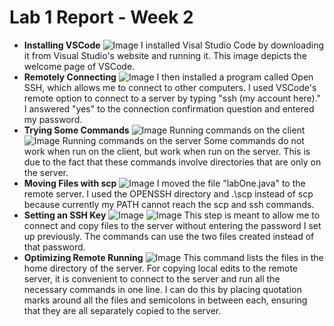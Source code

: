 # Lab 1 Report - Week 2
* **Installing VSCode**
![Image](https://lh3.googleusercontent.com/keep-bbsk/AGk0z-MJplNxD5h8RpBg9kKz-33Qd6O7UrHPny-yFRyyPUlYZtBZCUKeFyCUPmIA-PRv2OPABJhl6BiUBrj47p7HmJw9jXMoZaMFIZl51Eg=s1600)
I installed Visal Studio Code by downloading it from Visual Studio's website and running it. This image depicts the welcome page of VSCode.
* **Remotely Connecting**
![Image](https://lh3.googleusercontent.com/keep-bbsk/AGk0z-MWYqYovRpvJ4dgy5D-_whPTYjuTjnJs-37YnV8O33_XpTFlVWSyHGRD7rUiEjgf0ExKuUVbFpkIs1KGliGf-XUHes_s1fVT2upPzM=s1528)
I then installed a program called Open SSH, which allows me to connect to other computers. I used VSCode's remote option to connect to a server by typing "ssh (my account here)." I answered "yes" to the connection confirmation question and entered my password.
* **Trying Some Commands**
![Image](https://lh3.googleusercontent.com/keep-bbsk/AGk0z-PhaA_dtz8jMRX7f84eANgaGX7vm_7w4ai1709CeGn0xgFMxAcu42anwcIEZW0POgew6JTAoYPTyg-Y8VOMOcFGF1MxVynyQXd5vwE=s1600)
Running commands on the client
![Image](https://lh3.googleusercontent.com/keep-bbsk/AGk0z-OWKk8WY9UjhXc0Z4bv6adE4rFzuwgm9qRVXuPxA9g77C1FnutuxyWJZ2Qf8c14-u-OVhVVdFFDHnMC6vkIbw8zT4GC3Ix06EADAK0=s1574)
Running commands on the server
Some commands do not work when run on the client, but work when run on the server. This is due to the fact that these commands involve directories that are only on the server.
* **Moving Files with scp**
![Image](https://lh3.googleusercontent.com/keep-bbsk/AGk0z-OWLEuBWXCCRnJAxLE7qYzjLXmWw1f6d6lHaG8jZ0HglgU-AHSw8V3m_t6rKqqEUIc1ZNT0dVxYP5BtMv8Z-Fl_3wtydXNsJ98luaY=s1600)
I moved the file "labOne.java" to the remote server. I used the OPENSSH directory and .\scp instead of scp because currently my PATH cannot reach the scp and ssh commands.
* **Setting an SSH Key**
![Image](https://lh3.googleusercontent.com/keep-bbsk/AGk0z-PQxeWErnsluY_SFfz3JjSgIBBAXLbSFMqy8gWZED058hnHYq_kDOvzGHyDjPJak1EQfymY7W6Q31pVGZuOLMEhqLRNk00Sgeone6Q=s1376)
![Image](https://lh3.googleusercontent.com/keep-bbsk/AGk0z-N3BdJ7ZPwD8xU5wEjWCTPoUYoIsFiXZMX4ZHjxMliWNOs4l8xLCb7v0idvPyBO81Xcopayf9vKKBCp0QkuKd95P5I-mhf8OXgqCLU=s1600)
This step is meant to allow me to connect and copy files to the server without entering the password I set up previously. The commands can use the two files created instead of that password.
* **Optimizing Remote Running**
![Image](https://lh3.googleusercontent.com/keep-bbsk/AGk0z-OQ5HAcViwobAwItvExjZET7th2eSStUZDnGbuC99fI5eMFJvbx5r_EeW0jNSBdc9mM5R8IxqepfXZwoJEazbUdNN6ompho1E5pCms=s1100)
This command lists the files in the home directory of the server. For copying local edits to the remote server, it is convenient to connect to the server and run all the necessary commands in one line. I can do this by placing quotation marks around all the files and semicolons in between each, ensuring that they are all separately copied to the server.